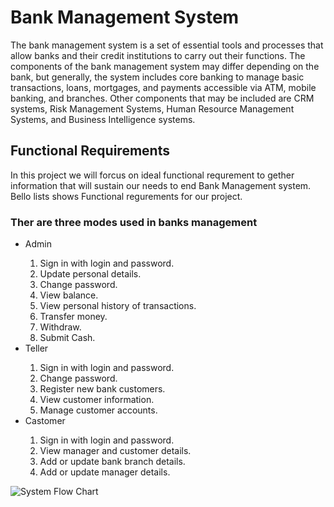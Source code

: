 <h1>Bank Management System</h1>

<p>The bank management system is a set of essential tools and processes that allow banks and their credit institutions to carry out their functions. The components of the bank management system may differ depending on the bank, but generally, the system includes core banking to manage basic transactions, loans, mortgages, and payments accessible via ATM, mobile banking, and branches. Other components that may be included are CRM systems, Risk Management Systems, Human Resource Management Systems, and Business Intelligence systems.</p>

<h2> Functional Requirements</h2>
<p>In this project we will forcus on ideal functional requrement to gether information that will sustain our needs to end Bank Management system.<br>Bello lists shows Functional regurements for our project. <br><h3>Ther are three modes used in banks management</h3></p>

<div>
  <ul>
    <div>
    <li>Admin</li>
      <ol>
        <li>Sign in with login and password.</li>
        <li>Update personal details.</li>
        <li>Change password.</li>
        <li>View balance.</li>
        <li>View personal history of transactions.</li>
        <li>Transfer money.</li>
        <li>Withdraw.</li>
        <li>Submit Cash.</li>
      </ol>
    </div>
    <div>
    <li>Teller</li>
      <ol>
        <li>Sign in with login and password.</li>
        <li>Change password.</li>
        <li>Register new bank customers.</li>
        <li>View customer information.</li>
        <li>Manage customer accounts.</li>
      </ol>
    </div>
    <div>
    <li>Castomer</li>
      <ol>
        <li>Sign in with login and password.</li>
        <li>View manager and customer details.</li>
        <li>Add or update bank branch details.</li>
        <li>Add or update manager details.</li>
      </ol>
    </div>
  </ul>
</div>

<img href="./Src/Images/uc-1.png" type="image/png" alt="System Flow Chart">


